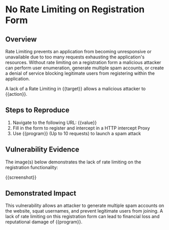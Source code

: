# No Rate Limiting on Registration Form

## Overview

Rate Limiting prevents an application from becoming unresponsive or unavailable due to too many requests exhausting the application's resources. Without rate limiting on a registration form a malicious attacker can perform user enumeration, generate multiple spam accounts, or create a denial of service blocking legitimate users from registering within the application.

A lack of a Rate Limiting in {{target}} allows a malicious attacker to {{action}}.

## Steps to Reproduce

1. Navigate to the following URL:
{{value}}
1. Fill in the form to register and intercept in a HTTP intercept Proxy
1. Use {{program}} (Up to 10 requests) to launch a spam attack

## Vulnerability Evidence

The image(s) below demonstrates the lack of rate limiting on the registration functionality:

{{screenshot}}

## Demonstrated Impact

This vulnerability allows an attacker to generate multiple spam accounts on the website, squat usernames, and prevent legitimate users from joining. A lack of rate limiting on this registration form can lead to financial loss and reputational damage of {{program}}.
